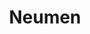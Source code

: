 ---
title: "Neumen"
url: /ciudad-autonoma-de-buenos-aires/neumen-avenida-francisco-beiro/
shop: neumáticos
---
